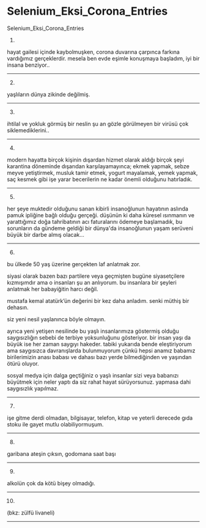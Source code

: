 # Selenium_Eksi_Corona_Entries
Selenium_Eksi_Corona_Entries

1.
hayat gailesi içinde kaybolmuşken, corona duvarına çarpınca farkına vardığımız gerçeklerdir. mesela ben evde eşimle konuşmaya başladım, iyi bir insana benziyor..
******************************************
2.
yaşlıların dünya zikinde değilmiş.
******************************************
3.
ihtilal ve yokluk görmüş bir neslin şu an gözle görülmeyen bir virüsü çok siklemediklerini..
******************************************
4.
modern hayatta birçok kişinin dışardan hizmet olarak aldığı birçok şeyi karantina döneminde dışarıdan karşılayamayınca; ekmek yapmak, sebze meyve yetiştirmek, musluk tamir etmek, yogurt mayalamak, yemek yapmak, saç kesmek gibi işe yarar becerilerin ne kadar önemli olduğunu hatırladık.
******************************************
5.
her şeye muktedir olduğunu sanan kibirli insanoğlunun hayatının aslında pamuk ipliğine bağlı olduğu gerçeği. düşünün ki daha küresel ısınmanın ve yarattığımız doğa tahribatının acı faturalarını ödemeye başlamadık, bu sorunların da gündeme geldiği bir dünya'da insanoğlunun yaşam serüveni büyük bir darbe almış olacak...
******************************************
6.
bu ülkede 50 yaş üzerine gerçekten laf anlatmak zor.

siyasi olarak bazen bazı partilere veya geçmişten bugüne siyasetçilere kızmışımdır ama o insanları şu an anlıyorum. bu insanlara bir şeyleri anlatmak her babayiğitin harcı değil.

mustafa kemal atatürk’ün değerini bir kez daha anladım. senki müthiş bir dehasın.

siz yeni nesil yaşlanınca böyle olmayın.

ayrıca yeni yetişen nesilinde bu yaşlı insanlarımıza göstermiş olduğu saygısızlığın sebebi de terbiye yoksunluğunu gösteriyor. bir insan yaşı da büyük ise her zaman saygıyı hakeder. tabiki yukarıda bende eleştiriyorum ama saygısızca davranışlarda bulunmuyorum çünkü hepsi anamız babamız birilerimizin anası babası ve dahası bazı yerde bilmediğinden ve yaşından ötürü oluyor.

sosyal medya için dalga geçtiğiniz o yaşlı insanlar sizi veya babanızı büyütmek için neler yaptı da siz rahat hayat sürüyorsunuz. yapmasa dahi saygısızlık yapılmaz.
******************************************
7.
işe gitme derdi olmadan, bilgisayar, telefon, kitap ve yeterli derecede gıda stoku ile gayet mutlu olabiliyormuşum.
******************************************
8.
garibana ateşin çıksın, godomana saat başı
******************************************
9.
alkolün çok da kötü bişey olmadığı.
******************************************
10.
(bkz: zülfü livaneli)
******************************************
